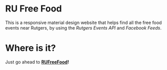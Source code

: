 # RU Free Food
This is a responsive material design website that helps find all the free food events near
Rutgers, by using the *Rutgers Events API* and *Facebook Feeds*.

# Where is it?
Just go ahead to **[RUFreeFood](rufreefood.com)!**
